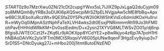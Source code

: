 $START$0z9o7MzrXwu0ZN/21cDt2cupgYWxx5sL7lJIXZ9pJxLgaQ2duCyjm09zo8MMQmhByYRBs3oDUKI6pXQSwcpiMrSZfpELNVgjaAw5cME8fbBq+Apxw6BC3UEboXuRczWt+9QESfaZ0Y5PkzW2li0KIWShKVsEc6dmldKOxHullrviR+mWyOq0iMpnASztNphFaTeXLVH4wks2dt0EsxjPNRimmmRh1I9Jo3hFM0ohPavEHHhIdWRkKM+Dv0ssIEedm/D+x2ysn21XYVG8MLTWSvZO01y/dj6npBfgis8JWTEOCzt2f+ZKq6Lr9jAOKXpp8YCdYE2+p8wRkjyo4z6jp7A7poH1HlhNBAoDAiVKc2yIx1FTm0MCtSRxqsiVV6G05pUNw9qenF3HgzEvy9yiup3v7SrD1S5+DNcDyukg27J+mHbo200j1itmt8utoENz$END$